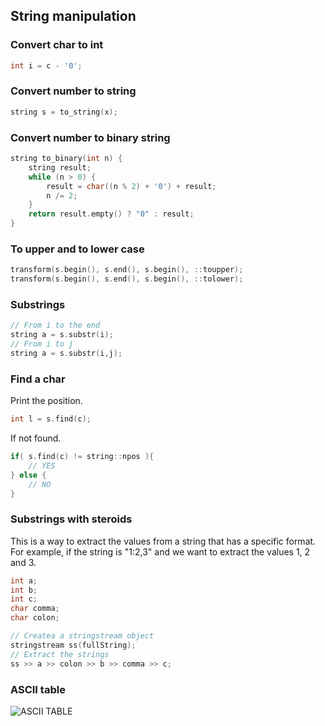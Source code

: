 ## String manipulation

### Convert char to int

```c++
int i = c - '0';
```

### Convert number to string

```c++
string s = to_string(x);
```

### Convert number to binary string

```c++
string to_binary(int n) {
    string result;
    while (n > 0) {
        result = char((n % 2) + '0') + result;
        n /= 2;
    }
    return result.empty() ? "0" : result;
}
```

### To upper and to lower case

```c++
transform(s.begin(), s.end(), s.begin(), ::toupper);
transform(s.begin(), s.end(), s.begin(), ::tolower);
```

### Substrings

```c++
// From i to the end
string a = s.substr(i);
// From i to j
string a = s.substr(i,j);
```

### Find a char

Print the position.

```c++
int l = s.find(c);
```

If not found.

```c++
if( s.find(c) != string::npos ){
    // YES
} else {
    // NO
}
```

### Substrings with steroids

This is a way to extract the values from a string that has a specific format. For example, if the string is "1:2,3" and we want to extract the values 1, 2 and 3.

```c++
int a;
int b;
int c;
char comma;
char colon;

// Createa a stringstream object
stringstream ss(fullString);
// Extract the strings
ss >> a >> colon >> b >> comma >> c;
```

### ASCII table

![ASCII TABLE](https://upload.wikimedia.org/wikipedia/commons/thumb/d/dd/ASCII-Table.svg/2522px-ASCII-Table.svg.png)

